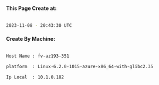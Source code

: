 
   
#### This Page Create at:

```bash

2023-11-08 - 20:43:30 UTC

```

#### Create By Machine:

```bash

Host Name : fv-az193-351

platform  : Linux-6.2.0-1015-azure-x86_64-with-glibc2.35

Ip Local  : 10.1.0.182

```

